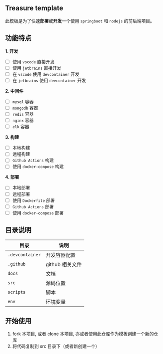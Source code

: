 ## Treasure template

此模板是为了快速**部署**或**开发**一个使用 `springboot` 和 `nodejs` 的前后端项目。


## 功能特点
 
**1. 开发**

- [ ] 使用 `vscode` 直接开发
- [ ] 使用 `jetbrains` 直接开发
- [ ] 在 `vscode` 使用 `devcontainer` 开发
- [ ] 在 `jetbrains` 使用 `devcontainer` 开发

**2. 中间件**

- [ ] `mysql` 容器
- [ ] `mongodb` 容器
- [ ] `redis` 容器
- [ ] `nginx` 容器
- [ ] `elk` 容器

**3. 构建**

- [ ] 本地构建
- [ ] 远程构建
- [ ] `Github Actions` 构建
- [ ] 使用 `docker-compose` 构建

**4. 部署**

- [ ] 本地部署
- [ ] 远程部署
- [ ] 使用 `Dockerfile` 部署
- [ ] `Github Actions` 部署
- [ ] 使用 `docker-compose` 部署

## 目录说明

| 目录 | 说明 |
| ----| ----|
| `.devcontainer` | 开发容器配置 |
| `.github` | github 相关文件 |
| `docs` | 文档 |
| `src` | 源码位置 |
| `scripts` | 脚本 |
| `env` | 环境变量 |

## 开始使用

1. fork 本项目, 或者 clone 本项目, 亦或者使用此仓库作为模板创建一个新的仓库
2. 将代码复制到 src 目录下（或者新创建一个）